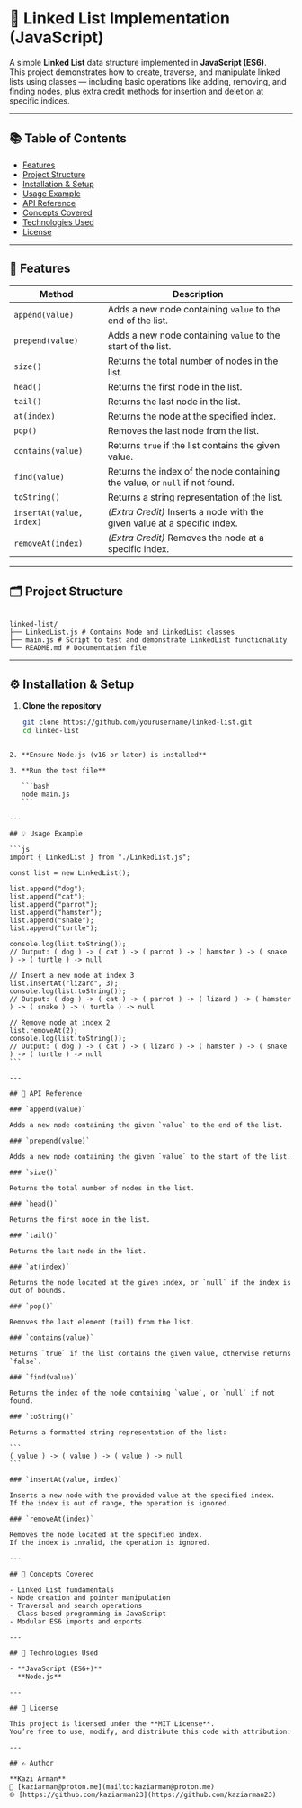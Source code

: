 
# 🧩 Linked List Implementation (JavaScript)

A simple **Linked List** data structure implemented in **JavaScript (ES6)**.  
This project demonstrates how to create, traverse, and manipulate linked lists using classes — including basic operations like adding, removing, and finding nodes, plus extra credit methods for insertion and deletion at specific indices.

---

## 📚 Table of Contents

- [Features](#-features)
- [Project Structure](#-project-structure)
- [Installation & Setup](#️-installation--setup)
- [Usage Example](#-usage-example)
- [API Reference](#-api-reference)
- [Concepts Covered](#-concepts-covered)
- [Technologies Used](#-technologies-used)
- [License](#-license)

---

## 🚀 Features

| Method                   | Description                                                                 |
| ------------------------ | --------------------------------------------------------------------------- |
| `append(value)`          | Adds a new node containing `value` to the end of the list.                  |
| `prepend(value)`         | Adds a new node containing `value` to the start of the list.                |
| `size()`                 | Returns the total number of nodes in the list.                              |
| `head()`                 | Returns the first node in the list.                                         |
| `tail()`                 | Returns the last node in the list.                                          |
| `at(index)`              | Returns the node at the specified index.                                    |
| `pop()`                  | Removes the last node from the list.                                        |
| `contains(value)`        | Returns `true` if the list contains the given value.                        |
| `find(value)`            | Returns the index of the node containing the value, or `null` if not found. |
| `toString()`             | Returns a string representation of the list.                                |
| `insertAt(value, index)` | _(Extra Credit)_ Inserts a node with the given value at a specific index.   |
| `removeAt(index)`        | _(Extra Credit)_ Removes the node at a specific index.                      |

---

## 🗂 Project Structure
```

linked-list/
├── LinkedList.js # Contains Node and LinkedList classes
├── main.js # Script to test and demonstrate LinkedList functionality
└── README.md # Documentation file

````

---

## ⚙️ Installation & Setup

1. **Clone the repository**
   ```bash
   git clone https://github.com/yourusername/linked-list.git
   cd linked-list
````

2. **Ensure Node.js (v16 or later) is installed**

3. **Run the test file**

   ```bash
   node main.js
   ```

---

## 💡 Usage Example

```js
import { LinkedList } from "./LinkedList.js";

const list = new LinkedList();

list.append("dog");
list.append("cat");
list.append("parrot");
list.append("hamster");
list.append("snake");
list.append("turtle");

console.log(list.toString());
// Output: ( dog ) -> ( cat ) -> ( parrot ) -> ( hamster ) -> ( snake ) -> ( turtle ) -> null

// Insert a new node at index 3
list.insertAt("lizard", 3);
console.log(list.toString());
// Output: ( dog ) -> ( cat ) -> ( parrot ) -> ( lizard ) -> ( hamster ) -> ( snake ) -> ( turtle ) -> null

// Remove node at index 2
list.removeAt(2);
console.log(list.toString());
// Output: ( dog ) -> ( cat ) -> ( lizard ) -> ( hamster ) -> ( snake ) -> ( turtle ) -> null
```

---

## 🧠 API Reference

### `append(value)`

Adds a new node containing the given `value` to the end of the list.

### `prepend(value)`

Adds a new node containing the given `value` to the start of the list.

### `size()`

Returns the total number of nodes in the list.

### `head()`

Returns the first node in the list.

### `tail()`

Returns the last node in the list.

### `at(index)`

Returns the node located at the given index, or `null` if the index is out of bounds.

### `pop()`

Removes the last element (tail) from the list.

### `contains(value)`

Returns `true` if the list contains the given value, otherwise returns `false`.

### `find(value)`

Returns the index of the node containing `value`, or `null` if not found.

### `toString()`

Returns a formatted string representation of the list:

```
( value ) -> ( value ) -> ( value ) -> null
```

### `insertAt(value, index)`

Inserts a new node with the provided value at the specified index.
If the index is out of range, the operation is ignored.

### `removeAt(index)`

Removes the node located at the specified index.
If the index is invalid, the operation is ignored.

---

## 🧩 Concepts Covered

- Linked List fundamentals
- Node creation and pointer manipulation
- Traversal and search operations
- Class-based programming in JavaScript
- Modular ES6 imports and exports

---

## 🧰 Technologies Used

- **JavaScript (ES6+)**
- **Node.js**

---

## 🪪 License

This project is licensed under the **MIT License**.
You’re free to use, modify, and distribute this code with attribution.

---

## ✍️ Author

**Kazi Arman**
📧 [kaziarman@proton.me](mailto:kaziarman@proton.me)
🌐 [https://github.com/kaziarman23](https://github.com/kaziarman23)
